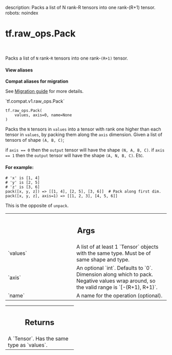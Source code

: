 description: Packs a list of N rank-R tensors into one rank-(R+1) tensor.
robots: noindex

# tf.raw_ops.Pack

<!-- Insert buttons and diff -->

<table class="tfo-notebook-buttons tfo-api nocontent" align="left">

</table>



Packs a list of `N` rank-`R` tensors into one rank-`(R+1)` tensor.


<section class="expandable">
  <h4 class="showalways">View aliases</h4>
  <p>
<b>Compat aliases for migration</b>
<p>See
<a href="https://www.tensorflow.org/guide/migrate">Migration guide</a> for
more details.</p>
<p>`tf.compat.v1.raw_ops.Pack`</p>
</p>
</section>

<pre class="devsite-click-to-copy prettyprint lang-py tfo-signature-link">
<code>tf.raw_ops.Pack(
    values, axis=0, name=None
)
</code></pre>



<!-- Placeholder for "Used in" -->

Packs the `N` tensors in `values` into a tensor with rank one higher than each
tensor in `values`, by packing them along the `axis` dimension.
Given a list of tensors of shape `(A, B, C)`;

if `axis == 0` then the `output` tensor will have the shape `(N, A, B, C)`.
if `axis == 1` then the `output` tensor will have the shape `(A, N, B, C)`.
Etc.

#### For example:



```
# 'x' is [1, 4]
# 'y' is [2, 5]
# 'z' is [3, 6]
pack([x, y, z]) => [[1, 4], [2, 5], [3, 6]]  # Pack along first dim.
pack([x, y, z], axis=1) => [[1, 2, 3], [4, 5, 6]]
```

This is the opposite of `unpack`.

<!-- Tabular view -->
 <table class="responsive fixed orange">
<colgroup><col width="214px"><col></colgroup>
<tr><th colspan="2"><h2 class="add-link">Args</h2></th></tr>

<tr>
<td>
`values`<a id="values"></a>
</td>
<td>
A list of at least 1 `Tensor` objects with the same type.
Must be of same shape and type.
</td>
</tr><tr>
<td>
`axis`<a id="axis"></a>
</td>
<td>
An optional `int`. Defaults to `0`.
Dimension along which to pack.  Negative values wrap around, so the
valid range is `[-(R+1), R+1)`.
</td>
</tr><tr>
<td>
`name`<a id="name"></a>
</td>
<td>
A name for the operation (optional).
</td>
</tr>
</table>



<!-- Tabular view -->
 <table class="responsive fixed orange">
<colgroup><col width="214px"><col></colgroup>
<tr><th colspan="2"><h2 class="add-link">Returns</h2></th></tr>
<tr class="alt">
<td colspan="2">
A `Tensor`. Has the same type as `values`.
</td>
</tr>

</table>

